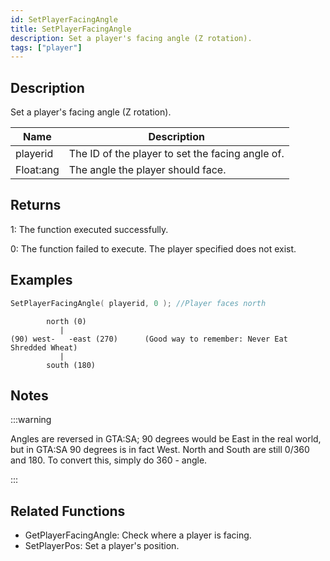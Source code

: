 ```yaml
---
id: SetPlayerFacingAngle
title: SetPlayerFacingAngle
description: Set a player's facing angle (Z rotation).
tags: ["player"]
---
```


<TagLinks />

## Description

Set a player's facing angle (Z rotation).

| Name      | Description                                      |
| --------- | ------------------------------------------------ |
| playerid  | The ID of the player to set the facing angle of. |
| Float:ang | The angle the player should face.                |

## Returns

1: The function executed successfully.

0: The function failed to execute. The player specified does not exist.

## Examples

```c
SetPlayerFacingAngle( playerid, 0 ); //Player faces north
```

```
        north (0)
           |
(90) west-   -east (270)      (Good way to remember: Never Eat Shredded Wheat)
           |
        south (180)
```

## Notes

:::warning

Angles are reversed in GTA:SA; 90 degrees would be East in the real world, but in GTA:SA 90 degrees is in fact West. North and South are still 0/360 and 180. To convert this, simply do 360 - angle.

:::

## Related Functions

- GetPlayerFacingAngle: Check where a player is facing.
- SetPlayerPos: Set a player's position.
